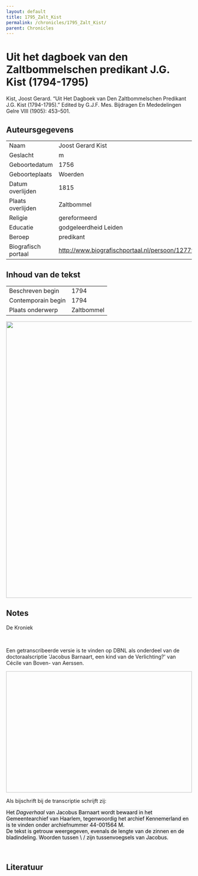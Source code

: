 ```yaml
---
layout: default
title: 1795_Zalt_Kist
permalink: /chronicles/1795_Zalt_Kist/
parent: Chronicles
--- 
```



# Uit het dagboek van den Zaltbommelschen predikant J.G. Kist (1794-1795) 

Kist, Joost Gerard. “Uit Het Dagboek van Den Zaltbommelschen Predikant J.G. Kist (1794-1795).” Edited by G.J.F. Mes. Bijdragen En Mededelingen Gelre VIII (1905): 453–501. 

## Auteursgegevens 

| | | 
| --------------- | --------------- | 
| Naam | Joost Gerard Kist | 
| Geslacht | m | 
 | Geboortedatum | 1756 | 
| Geboorteplaats | Woerden | 
| Datum overlijden | 1815 | 
| Plaats overlijden | Zaltbommel | 
| Religie | gereformeerd | 
| Educatie | godgeleerdheid Leiden | 
| Beroep | predikant | 
| Biografisch portaal | http://www.biografischportaal.nl/persoon/12779479 | 

## Inhoud van de tekst 

| | | 
| --------------- | --------------- | 
| Beschreven begin | 1794 | 
| Contemporain begin | 1794 | 
| Plaats onderwerp | Zaltbommel | 

[<img src="..\..\barplots_chronicles\1795_Zalt_Kist.jpg" width="750"/>](..\..\barplots_chronicles\1795_Zalt_Kist.jpg) 

## Notes 

<div data-schema-version="8"><p>De Kroniek</p>
<p>&nbsp;</p>
<p>Een getranscribeerde versie is te vinden op DBNL als onderdeel van de doctoraalscriptie 'Jacobus Barnaart, een kind van de Verlichting?' van Cécile van Boven- van Aerssen.</p>
<p><img alt="" data-attachment-key="XMKBAG3I" width="606" height="329"></p>
<p>Als bijschrift bij de transcriptie schrijft zij:</p>
<p><span style="color: #000000"><span style="background-color: #f3f4f5">Het&nbsp;</span></span><em><span style="color: #000000"><span style="background-color: #f3f4f5">Dagverhaal</span></span></em><span style="color: #000000"><span style="background-color: #f3f4f5">&nbsp;van Jacobus Barnaart wordt bewaard in het Gemeentearchief van Haarlem, tegenwoordig het archief Kennemerland en is te vinden onder archiefnummer 44-001564 M.<br>De tekst is getrouw weergegeven, evenals de lengte van de zinnen en de bladindeling. Woorden tussen \ / zijn tussenvoegsels van Jacobus.</span></span></p>
<p>&nbsp;</p>
</div> 

## Literatuur 

